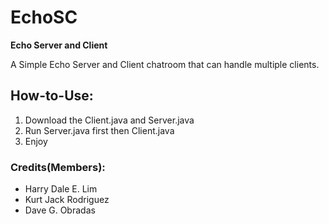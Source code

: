 # EchoSC
**Echo Server and Client**

A Simple Echo Server and Client chatroom that can handle multiple clients.

## How-to-Use:
1. Download the Client.java and Server.java
2. Run Server.java first then Client.java
3. Enjoy

### Credits(Members):
* Harry Dale E. Lim
* Kurt Jack Rodriguez
* Dave G. Obradas
